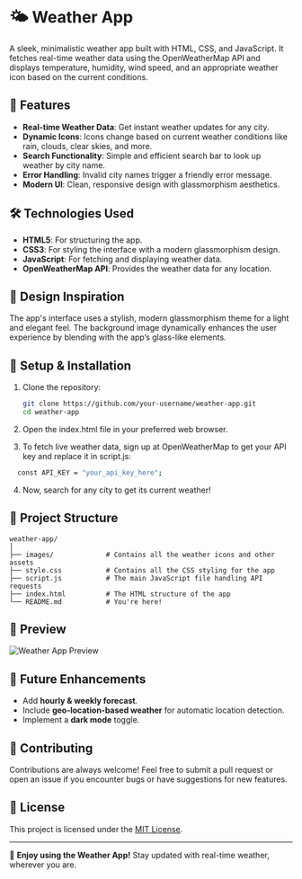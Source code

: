 # 🌤️ Weather App

A sleek, minimalistic weather app built with HTML, CSS, and JavaScript. It fetches real-time weather data using the OpenWeatherMap API and displays temperature, humidity, wind speed, and an appropriate weather icon based on the current conditions.

## 🚀 Features

- **Real-time Weather Data**: Get instant weather updates for any city.
- **Dynamic Icons**: Icons change based on current weather conditions like rain, clouds, clear skies, and more.
- **Search Functionality**: Simple and efficient search bar to look up weather by city name.
- **Error Handling**: Invalid city names trigger a friendly error message.
- **Modern UI**: Clean, responsive design with glassmorphism aesthetics.

## 🛠️ Technologies Used

- **HTML5**: For structuring the app.
- **CSS3**: For styling the interface with a modern glassmorphism design.
- **JavaScript**: For fetching and displaying weather data.
- **OpenWeatherMap API**: Provides the weather data for any location.

## 🎨 Design Inspiration

The app's interface uses a stylish, modern glassmorphism theme for a light and elegant feel. The background image dynamically enhances the user experience by blending with the app’s glass-like elements.

## 🔧 Setup & Installation

1. Clone the repository:


   ```bash
   git clone https://github.com/your-username/weather-app.git
   cd weather-app
   ```
2. Open the index.html file in your preferred web browser.
3. To fetch live weather data, sign up at OpenWeatherMap to get your API key and replace it in script.js:
 ```bash
   const API_KEY = "your_api_key_here";
   ```
4. Now, search for any city to get its current weather!

## 📂 Project Structure
```
weather-app/
│
├── images/             # Contains all the weather icons and other assets
├── style.css           # Contains all the CSS styling for the app
├── script.js           # The main JavaScript file handling API requests
├── index.html          # The HTML structure of the app
└── README.md           # You're here!  
```
## 📸 Preview

![Weather App Preview](https://i.ibb.co/Trm6Wtx/Screenshot-2024-10-07-204422.png)

## 🔮 Future Enhancements

- Add **hourly & weekly forecast**.
- Include **geo-location-based weather** for automatic location detection.
- Implement a **dark mode** toggle.

## 🤝 Contributing

Contributions are always welcome! Feel free to submit a pull request or open an issue if you encounter bugs or have suggestions for new features.

## 📄 License

This project is licensed under the [MIT License](LICENSE).

---

🎉 **Enjoy using the Weather App!** Stay updated with real-time weather, wherever you are.

